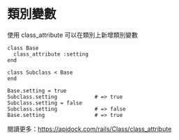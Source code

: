 # 類別變數

使用 class_attribute 可以在類別上新增類別變數

```
class Base
  class_attribute :setting
end

class Subclass < Base
end

Base.setting = true
Subclass.setting            # => true
Subclass.setting = false
Subclass.setting            # => false
Base.setting                # => true
```

閱讀更多：https://apidock.com/rails/Class/class_attribute
